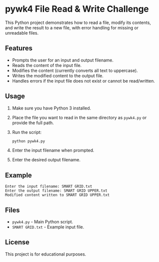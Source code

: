 # pywk4 File Read & Write Challenge

This Python project demonstrates how to read a file, modify its contents, and write the result to a new file, with error handling for missing or unreadable files.

## Features

- Prompts the user for an input and output filename.
- Reads the content of the input file.
- Modifies the content (currently converts all text to uppercase).
- Writes the modified content to the output file.
- Handles errors if the input file does not exist or cannot be read/written.

## Usage

1. Make sure you have Python 3 installed.
2. Place the file you want to read in the same directory as `pywk4.py` or provide the full path.
3. Run the script:

   ```sh
   python pywk4.py
   ```

4. Enter the input filename when prompted.
5. Enter the desired output filename.

## Example

```
Enter the input filename: SMART GRID.txt
Enter the output filename: SMART GRID UPPER.txt
Modified content written to SMART GRID UPPER.txt
```

## Files

- `pywk4.py` - Main Python script.
- `SMART GRID.txt` - Example input file.

## License

This project is for educational purposes.
